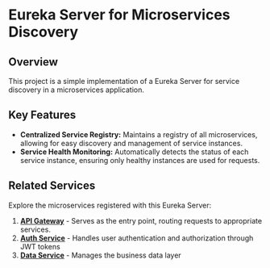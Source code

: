 # Eureka Server for Microservices Discovery

## Overview
This project is a simple implementation of a Eureka Server for service discovery in a microservices application.

## Key Features
- **Centralized Service Registry:** Maintains a registry of all microservices, allowing for easy discovery and management of service instances.
- **Service Health Monitoring:** Automatically detects the status of each service instance, ensuring only healthy instances are used for requests.

## Related Services
Explore the microservices registered with this Eureka Server:

1. **[API Gateway](https://github.com/kanakx/ems-api-gateway-spring)** - Serves as the entry point, routing requests to appropriate services.
2. **[Auth Service](https://github.com/kanakx/ems-auth-service-spring)** - Handles user authentication and authorization through JWT tokens
3. **[Data Service](https://github.com/kanakx/ems-data-service-spring)** - Manages the business data layer

